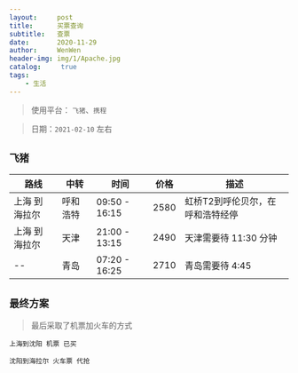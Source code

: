 ```yaml
---
layout:     post
title:      买票查询
subtitle:   查票
date:       2020-11-29
author:     WenWen
header-img: img/1/Apache.jpg
catalog: 	 true
tags:
    - 生活
---
```


> 使用平台： `飞猪`、`携程`

> 日期：`2021-02-10` 左右

## `飞猪`


路线|中转|时间|价格|描述
---|---|---|---|---
上海 到 海拉尔|呼和浩特| 09:50 - 16:15|2580 | 虹桥T2到呼伦贝尔，在呼和浩特经停
上海 到 海拉尔|天津|21:00 - 13:15 | 2490 | 天津需要待 11:30 分钟
--|青岛|07:20 - 16:25 | 2710 | 青岛需要待 4:45

## `最终方案`

> 最后采取了机票加火车的方式

```
上海到沈阳 机票 已买

沈阳到海拉尔 火车票 代抢
```